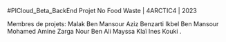 #PICloud_Beta_BackEnd
Projet No Food Waste | 4ARCTIC4 | 2023

Membres de projets:
Malak Ben Mansour
Aziz Benzarti
Ikbel Ben Mansour
Mohamed Amine Zarga
Nour Ben Ali
Mayssa Klaï
Ines Kouki
.
